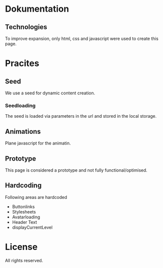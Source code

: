 # Dokumentation


## Technologies
To improve expansion, only html, css and javascript were used to create this page.


# Pracites

## Seed
We use a seed for dynamic content creation.

### Seedloading
The seed is loaded via parameters in the url and stored in the local storage.

## Animations
Plane javascript for the animatin.

## Prototype
This page is considered a prototype and not fully functional/optimised.

## Hardcoding
Following areas are hardcoded 

- Buttonlinks
- Stylesheets
- Avatarloading
- Header Text
- displayCurrentLevel


# License
All rights reserved. 